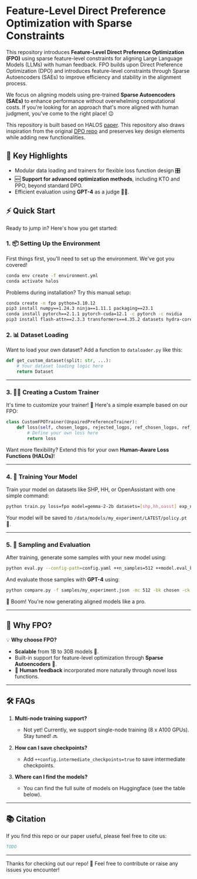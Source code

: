 # Feature-Level Direct Preference Optimization with Sparse Constraints

This repository introduces **Feature-Level Direct Preference Optimization (FPO)** using sparse feature-level constraints for aligning Large Language Models (LLMs) with human feedback. FPO builds upon Direct Preference Optimization (DPO) and introduces feature-level constraints through Sparse Autoencoders (SAEs) to improve efficiency and stability in the alignment process. 

We focus on aligning models using pre-trained **Sparse Autoencoders (SAEs)** to enhance performance without overwhelming computational costs. If you're looking for an approach that's more aligned with human judgment, you've come to the right place! 😉

This repository is built based on HALOS [paper](https://arxiv.org/abs/2402.01306). This repository also draws inspiration from the original [DPO repo](https://github.com/eric-mitchell/direct-preference-optimization) and preserves key design elements while adding new functionalities.

## 🎯 Key Highlights
- Modular data loading and trainers for flexible loss function design 🎛️
- 🆕 **Support for advanced optimization methods**, including KTO and PPO, beyond standard DPO.
- Efficient evaluation using **GPT-4** as a judge 🧑‍⚖️.

## ⚡ Quick Start

Ready to jump in? Here's how you get started:

### 1. 📦 Setting Up the Environment

First things first, you'll need to set up the environment. We've got you covered!

```bash
conda env create -f environment.yml
conda activate halos
```

Problems during installation? Try this manual setup:

```bash
conda create -n fpo python=3.10.12
pip3 install numpy==1.24.3 ninja==1.11.1 packaging==23.1 
conda install pytorch==2.1.1 pytorch-cuda=12.1 -c pytorch -c nvidia
pip3 install flash-attn==2.3.3 transformers==4.35.2 datasets hydra-core==1.3.2 wandb==0.15.3 openai==1.6.1 accelerate==0.21.0 tensor-parallel==1.2.4
```

### 2. 📊 Dataset Loading

Want to load your own dataset? Add a function to `dataloader.py` like this:

```python
def get_custom_dataset(split: str, ...):
    # Your dataset loading logic here
    return Dataset
```

---

### 3. 🧑‍💻 Creating a Custom Trainer

It's time to customize your trainer! 🎯 Here's a simple example based on our FPO:

```python
class CustomFPOTrainer(UnpairedPreferenceTrainer):
    def loss(self, chosen_logps, rejected_logps, ref_chosen_logps, ref_rejected_logps):
        # Define your own loss here
        return loss
```

Want more flexibility? Extend this for your own **Human-Aware Loss Functions (HALOs)**!

---

### 4. 🚀 Training Your Model

Train your model on datasets like SHP, HH, or OpenAssistant with one simple command:

```bash
python train.py loss=fpo model=gemma-2-2b datasets=[shp,hh,oasst] exp_name=my_experiment mode=train ++cache_dir=/data/models
```

Your model will be saved to `/data/models/my_experiment/LATEST/policy.pt` 🎯.

---

### 5. 🧪 Sampling and Evaluation

After training, generate some samples with your new model using:

```bash
python eval.py --config-path=config.yaml ++n_samples=512 ++model.eval_batch_size=32 ++samples_dir=samples/
```

And evaluate those samples with **GPT-4** using:

```bash
python compare.py -f samples/my_experiment.json -mc 512 -bk chosen -ck policy -r results.jsonl
```

🎉 Boom! You're now generating aligned models like a pro.

---

## 🎉 Why FPO?

💡 **Why choose FPO?**
- **Scalable** from 1B to 30B models 💪.
- Built-in support for feature-level optimization through **Sparse Autoencoders** 🤖.
- 🧠 **Human feedback** incorporated more naturally through novel loss functions.

---

## 🛠️ FAQs

1. **Multi-node training support?**
   - Not yet! Currently, we support single-node training (8 x A100 GPUs). Stay tuned! 🔜

2. **How can I save checkpoints?**
   - Add `++config.intermediate_checkpoints=true` to save intermediate checkpoints.

3. **Where can I find the models?**
   - You can find the full suite of models on Huggingface (see the table below).

---

## 📚 Citation

If you find this repo or our paper useful, please feel free to cite us:

```bibtex
TODO
```

---

Thanks for checking out our repo! 🙌 Feel free to contribute or raise any issues you encounter!
